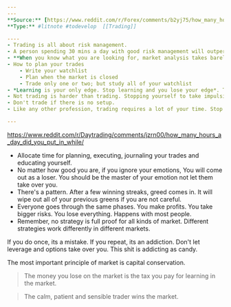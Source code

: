 ```yaml
---
---
**Source:** [https://www.reddit.com/r/Forex/comments/b2yj75/how_many_hours_to_spend_a_day/](https://www.reddit.com/r/Forex/comments/b2yj75/how_many_hours_to_spend_a_day/)
**Type:** #litnote #todevelop  [[Trading]]

----
- Trading is all about risk management. 
- A person spending 30 mins a day with good risk management will outperform someone staring at the screen for 10 hours. As a trader you should evaluate how you spend your time and avoid wasting time on unimportant things. Use that time for self-education.
- **When you know what you are looking for, market analysis takes barely a glance.**
- How to plan your trades
	- Write your watchlist
	- Plan when the market is closed
	- Trade only one or two; but study all of your watchlist
- *Learning is your only edge. Stop learning and you lose your edge*. The best traders in the world are equipped with supercomputers, algorithms, insider informations, and more. You can't beat them, but you can beat most of the market participants if you constantly learn.
- Not trading is harder than trading. Stopping yourself to take impulsive trades is hard.
- Don't trade if there is no setup. 
- Like any other profession, trading requires a lot of your time. Stop thinking you can get rich paying minimum efforts.

---
```

https://www.reddit.com/r/Daytrading/comments/jzrn00/how_many_hours_a_day_did_you_put_in_while/

- Allocate time for planning, executing, journaling your trades and educating yourself.
-  No matter how good you are, if you ignore your emotions, You will come out as a loser. You should be the master of your emotion not let them take over you. 
- There's a pattern. After a few winning streaks, greed comes in. It will wipe out all of your previous greens if you are not careful. 
- Everyone goes through the same phases. You make profits. You take bigger risks. You lose everything. Happens with most people.
- Remember, no strategy is full proof for all kinds of market. Different strategies work differently in different markets.



If you do once, its a mistake. If you repeat, its an addiction. Don't let leverage and options take over you. This shit is addicting as candy.

The most important principle of market is capital conservation.

> The money you lose on the market is the tax you pay for learning in the market. 


> The calm, patient and sensible trader wins the market.